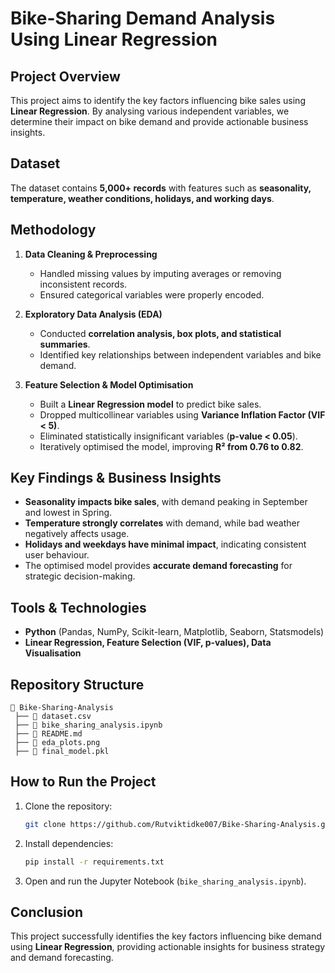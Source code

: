 # Bike-Sharing Demand Analysis Using Linear Regression

## Project Overview
This project aims to identify the key factors influencing bike sales using **Linear Regression**. By analysing various independent variables, we determine their impact on bike demand and provide actionable business insights. 

## Dataset
The dataset contains **5,000+ records** with features such as **seasonality, temperature, weather conditions, holidays, and working days**.

## Methodology
1. **Data Cleaning & Preprocessing**
   - Handled missing values by imputing averages or removing inconsistent records.
   - Ensured categorical variables were properly encoded.
   
2. **Exploratory Data Analysis (EDA)**
   - Conducted **correlation analysis, box plots, and statistical summaries**.
   - Identified key relationships between independent variables and bike demand.
   
3. **Feature Selection & Model Optimisation**
   - Built a **Linear Regression model** to predict bike sales.
   - Dropped multicollinear variables using **Variance Inflation Factor (VIF < 5)**.
   - Eliminated statistically insignificant variables (**p-value < 0.05**).
   - Iteratively optimised the model, improving **R² from 0.76 to 0.82**.
   
## Key Findings & Business Insights
- **Seasonality impacts bike sales**, with demand peaking in September and lowest in Spring.
- **Temperature strongly correlates** with demand, while bad weather negatively affects usage.
- **Holidays and weekdays have minimal impact**, indicating consistent user behaviour.
- The optimised model provides **accurate demand forecasting** for strategic decision-making.

## Tools & Technologies
- **Python** (Pandas, NumPy, Scikit-learn, Matplotlib, Seaborn, Statsmodels)
- **Linear Regression, Feature Selection (VIF, p-values), Data Visualisation**

## Repository Structure
```
📂 Bike-Sharing-Analysis
 ├── 📄 dataset.csv
 ├── 📄 bike_sharing_analysis.ipynb
 ├── 📄 README.md
 ├── 📄 eda_plots.png
 ├── 📄 final_model.pkl
```

## How to Run the Project
1. Clone the repository:  
   ```bash
   git clone https://github.com/Rutviktidke007/Bike-Sharing-Analysis.git
   ```
2. Install dependencies:  
   ```bash
   pip install -r requirements.txt
   ```
3. Open and run the Jupyter Notebook (`bike_sharing_analysis.ipynb`).

## Conclusion
This project successfully identifies the key factors influencing bike demand using **Linear Regression**, providing actionable insights for business strategy and demand forecasting. 


